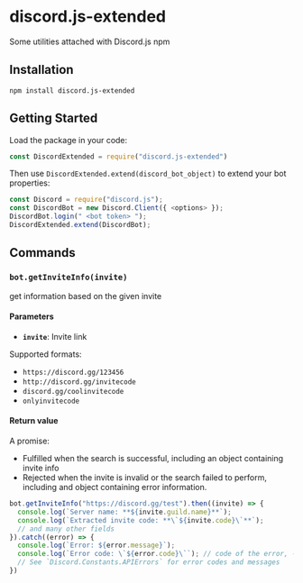 # discord.js-extended
Some utilities attached with Discord.js npm

## Installation

```
npm install discord.js-extended
```

## Getting Started

Load the package in your code:
```js
const DiscordExtended = require("discord.js-extended")
```
Then use `DiscordExtended.extend(discord_bot_object)` to extend your bot properties:
```js
const Discord = require("discord.js");
const DiscordBot = new Discord.Client({ <options> });
DiscordBot.login(" <bot token> ");
DiscordExtended.extend(DiscordBot);
```

## Commands

### `bot.getInviteInfo(invite)`
get information based on the given invite
#### Parameters
* **`invite`**: Invite link

Supported formats:
* `https://discord.gg/123456`
* `http://discord.gg/invitecode`
* `discord.gg/coolinvitecode`
* `onlyinvitecode`

#### Return value
A promise:
* Fulfilled when the search is successful, including an object containing invite info
* Rejected when the invite is invalid or the search failed to perform, including and object containing error information.
```js
bot.getInviteInfo("https://discord.gg/test").then((invite) => {
  console.log(`Server name: **${invite.guild.name}**`);
  console.log(`Extracted invite code: **\`${invite.code}\`**`);
  // and many other fields
}).catch((error) => {
  console.log(`Error: ${error.message}`);
  console.log(`Error code: \`${error.code}\``); // code of the error, -1 means the search has failed
  // See `Discord.Constants.APIErrors` for error codes and messages
})
```
